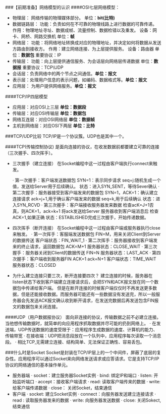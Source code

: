 ###【前期准备】网络模型的认识
####OSI七层网络模型：
- 物理层： 网络传输的物理媒体部分。
    单位：**bit(比特)**
- 数据链路层： 
    功能：负责如何在不可靠的物理线路上进行数据的可靠传递。
    作用：物理地址寻址、数据成帧、流量控制、数据检错以及重发。
    设备：网卡、网桥、网路交换机
    单位：**帧**
- 网络层：
    功能：将网络地址转换成对应的物理地址，并决定如何将数据从发送方路由到接收方。
    作用：建立网络连接、为上层提供服务。
    设备：路由器
    单位：**数据包**
    重要协议：IP
- 传输层：
    功能：向上层提供通信服务、为会话层向网络层传递数据
    单位：**数据报**
    重要协议：TCP\UDP
- 会话层：负责网络中的两个节点之间通信。**单位：报文**
- 表示层：处理用户信息的表示问题，如编码、数据格式等。**单位：报文**
- 应用层： 为用户提供网络服务。**单位：报文**

####TCP/IP四层模型
- 应用层：对应OSI上三层
    **单位：数据段**
- 传输层：对应OSI传输层
    **单位：数据包**
- 网络互连层：对应OSI网络层
    **单位：数据帧**
- 主机到网络层：对应OSI下两层
    **单位：比特**



###TCP/UDP比较
TCP/IP是一个协议簇。UDP也是其中一个。

####TCP(传输控制协议)
是面向连接的协议，在收发数据前都要建立可靠的连接（三次握手、四次挥手）。
- 三次握手（建立连接）
     在Socket编程中这一过程由客户端执行connect来触发。

    · 第一次握手：客户端发送数据包
        SYN=1：表示同步请求
        seq=j:随机生成一个值，发送给Server用于后续确认。
        状态：进入SYN_SENT，等待Sever确认
    · 第二次握手：服务器接受到客户端发来的数据包
        SYN=1，ACK=1：确认建立连接请求
        ack=j+1,用于确认客户端发来的数据
        seq=k,用于后续确认
        状态：进入SYN_RCVD
    · 第三次握手：客户端接收服务器发来数据
        检查acK=J+1否
        真，则ACK=1，ack=k+1
        将ack发送给Server
        服务器收到客户端消息后
        检查ACK=1,如果正确
        状态：ESTABLISHED完成三次握手，开始传递数据。

- 四次挥手（断开连接）
    在Socket编程中这一过程由客户端或服务器执行close来触发。
    · 第一次挥手：客服端发送数据包
        FIN=M，用来关闭Client到Server的数据传送
        客户端状态：FIN_WAIT_1
    · 第二次挥手：服务器接收到客户端发来的终止请求，返回数据包
        ACK=M+1
        服务器状态：CLOSE_WAIT
    · 第三次握手：服务器关闭到Client的数据传送
      FIN=N
      服务器状态：LAST_ACK
    · 第四次握手：客户端收到服务器FIN
        ACK=1
        ack=N+1
        客户端状态：TIME_WAIT
        服务器状态：CLOSED

- 为什么建立连接只要三次，断开连接要四次？
    建立连接的时候，服务器在listen状态下收到客户端建立连接请求后，会把SYN和ACK报文放在同一个数据包中传递给客户端。
    但是在断开连接的时候客户端仅仅时不再发送更多数据，但是还能接收数据。而服务器可能还有一些数据没有发送完，所以一般服务器会先发送ACK报文确认收到断开请求，在发送完数据后再发送包含FIN报文的数据包来关闭连接。

####UDP（用户数据报协议）
面向非连接的协议，传输数据之前不必建立连接。当他想传输数据时，就简单的向应用程序抓取数据并尽可能的扔到网络上。
· 在发送端，UDP传送数据的速度受限于：应用程序生成数据的速度、计算机的能力、传输带宽
· 在接收端：UDP把消息段放在一个队列中，应用程序每次读取一个消息段。
· 相比TCP,无需建立连接、结构简单、无法保证正确性、容易丢包。


###什么时是Socket
Socket是封装在TCP/IP层上的一个中间件，屏蔽了底层的复杂性。应用程序可以通过Socket来向网络发送请求或应答请求。它是支持TCP/IP协议的网络通信的基本操作单元。

- 服务器端
    · socket：建立服务器Socket实例
    · bind: 绑定IP和端口
    · listen: 开始监听端口
    · accept：接收客户端请求
    · read: 读取客户端传来的数据
    · write: 给客户端传递数据
    · close： 关闭Socket，结束通信
- 客户端
    · socket: 建立Socket实例
    · connect：向服务器发送建立连接请求
    · read : 读取服务器发来的数据
    · write: 向服务器发送数据
    · close: 关闭Sokect,结束通信
